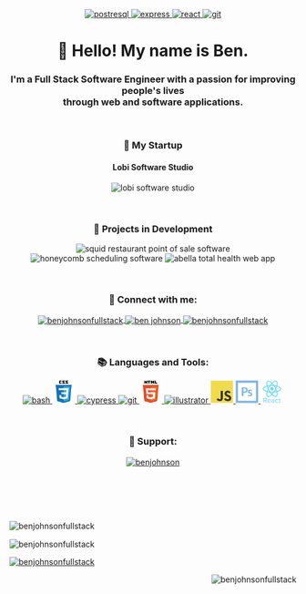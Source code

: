 <p align="center"> 
  <a href="https://www.postgresql.org/" target="_blank" rel="noreferrer"> 
    <img src="https://brandlogos.net/wp-content/uploads/2021/11/postgresql-logo-768x768.png" alt="postresql" width="80" height="80"/> 
  </a> <a href="https://expressjs.com/" target="_blank" rel="noreferrer"> 
    <img src="https://www.vectorlogo.zone/logos/expressjs/expressjs-icon.svg" alt="express" width="80" height="80" color=ecede8/> 
  </a> 
  <a href="https://react.dev/" target="_blank" rel="noreferrer"> 
    <img src="https://www.vectorlogo.zone/logos/reactjs/reactjs-icon.svg" alt="react" width="80" height="80"/> 
  </a> 
  <a href="https://nodejs.dev/en/download/" target="_blank" rel="noreferrer"> 
    <img src="https://www.vectorlogo.zone/logos/nodejs/nodejs-icon.svg" alt="git" width="80" height="80"/> 
  </a> 
</p>

<h1 align="center">👋 Hello! My name is Ben.</h1>
<h3 align="center">I'm a Full Stack Software Engineer with a passion for improving people's lives <br /> through web and software applications.</h3>

<p>&nbsp;</p>

<h3 align="center">🚀 My Startup</h3>
<h4 align="center">Lobi Software Studio</h4>
<p align="center">
  <img src="https://i.postimg.cc/T3JdnyM2/lobi-logo-01.png" alt="lobi software studio" width="511.2" height="400"/>
</p>


<p>&nbsp;</p>

<h3 align="center">🌱 Projects in Development</h3>
<p align="center"> 
  <img src="https://i.ibb.co/k6mc4Yt/squid-logo-01.png" alt="squid restaurant point of sale software" width="238" height="100"/> 
  <img src="https://i.ibb.co/gWjqkH8/honeycomb-logo-dark-bg-01.png" alt="honeycomb scheduling software" width="211.4" height="100"/>
  <img src="https://i.ibb.co/TYXxtMX/abella-logo-no-bg-01.png" alt="abella total health web app" width="151.2" height="100"/>
</p>

<p>&nbsp;</p>

<h3 align="center">🤝 Connect with me:</h3>
<p align="center">
  <a href="https://dev.to/benjohnsonfullstack" target="blank">
    <img align="center" src="https://raw.githubusercontent.com/rahuldkjain/github-profile-readme-generator/master/src/images/icons/Social/devto.svg" alt="benjohnsonfullstack"         height="30" width="40" />
  </a>
  <a href="https://www.linkedin.com/in/benjohnsonfullstack/" target="blank">
    <img align="center" src="https://raw.githubusercontent.com/rahuldkjain/github-profile-readme-generator/master/src/images/icons/Social/linked-in-alt.svg" alt="ben johnson"         height="30" width="40" />
  </a>
  <a href="https://instagram.com/benjohnsonfullstack" target="blank">
    <img align="center" src="https://raw.githubusercontent.com/rahuldkjain/github-profile-readme-generator/master/src/images/icons/Social/instagram.svg" alt="benjohnsonfullstack"     height="30" width="40" />
  </a>
</p>

<p>&nbsp;</p>

<h3 align="center">📚 Languages and Tools:</h3>
<p align="center"> 
  <a href="https://www.gnu.org/software/bash/" target="_blank" rel="noreferrer"> 
    <img src="https://www.vectorlogo.zone/logos/gnu_bash/gnu_bash-icon.svg" alt="bash" width="40" height="40"/> 
  </a> 
  <a href="https://www.w3schools.com/css/" target="_blank" rel="noreferrer"> 
    <img src="https://raw.githubusercontent.com/devicons/devicon/master/icons/css3/css3-original-wordmark.svg" alt="css3" width="40" height="40"/> 
  </a> 
  <a href="https://www.cypress.io" target="_blank" rel="noreferrer"> 
    <img src="https://raw.githubusercontent.com/simple-icons/simple-icons/6e46ec1fc23b60c8fd0d2f2ff46db82e16dbd75f/icons/cypress.svg" alt="cypress" width="40" height="40"/> 
  </a> 
  <a href="https://git-scm.com/" target="_blank" rel="noreferrer"> 
    <img src="https://www.vectorlogo.zone/logos/git-scm/git-scm-icon.svg" alt="git" width="40" height="40"/> 
  </a> 
  <a href="https://www.w3.org/html/" target="_blank" rel="noreferrer"> 
    <img src="https://raw.githubusercontent.com/devicons/devicon/master/icons/html5/html5-original-wordmark.svg" alt="html5" width="40" height="40"/> 
  </a> 
  <a href="https://www.adobe.com/in/products/illustrator.html" target="_blank" rel="noreferrer"> 
    <img src="https://www.vectorlogo.zone/logos/adobe_illustrator/adobe_illustrator-icon.svg" alt="illustrator" width="40" height="40"/> 
  </a> 
  <a href="https://developer.mozilla.org/en-US/docs/Web/JavaScript" target="_blank" rel="noreferrer"> 
    <img src="https://raw.githubusercontent.com/devicons/devicon/master/icons/javascript/javascript-original.svg" alt="javascript" width="40" height="40"/> 
  </a> 
  <a href="https://www.photoshop.com/en" target="_blank" rel="noreferrer"> 
    <img src="https://raw.githubusercontent.com/devicons/devicon/master/icons/photoshop/photoshop-line.svg" alt="photoshop" width="40" height="40"/> 
  </a> 
  <a href="https://reactjs.org/" target="_blank" rel="noreferrer"> 
    <img src="https://raw.githubusercontent.com/devicons/devicon/master/icons/react/react-original-wordmark.svg" alt="react" width="40" height="40"/> 
  </a> 
</p>

<p>&nbsp;</p>

<h3 align="center">🙏 Support:</h3>
<p align="center">
  <a href="https://www.buymeacoffee.com/benjohnson"> 
    <img align="center" src="https://cdn.buymeacoffee.com/buttons/v2/default-yellow.png" height="50" width="210" alt="benjohnson" />
  </a>
</p>
<br><br>

<p>&nbsp;</p>

<p>
  <img align="center" src="https://github-readme-stats.vercel.app/api?username=benjohnsonfullstack&show_icons=true&locale=en" alt="benjohnsonfullstack" />
</p>

<p>
  <img align="center" src="https://github-readme-streak-stats.herokuapp.com/?user=benjohnsonfullstack&" alt="benjohnsonfullstack" />
</p>

<p align="left"> 
  <a href="https://github.com/ryo-ma/github-profile-trophy">
    <img src="https://github-profile-trophy.vercel.app/?username=benjohnsonfullstack" alt="benjohnsonfullstack" />
  </a> 
</p>

<p align="right"> 
  <img src="https://komarev.com/ghpvc/?username=benjohnsonfullstack&label=Profile%20views&color=0e75b6&style=flat" alt="benjohnsonfullstack" /> 
</p>
